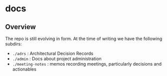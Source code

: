 # docs 

## Overview

The repo is still evolving in form.
At the time of writing we have the following subdirs:

- `./adrs` : Architectural Decision Records
- `./admin` : Docs about project administration 
- `./meeting-notes` : memos recording meetings, particularly decisions and actionables

